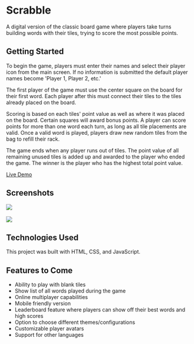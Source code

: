 # Scrabble 
A digital version of the classic board game where players take turns building words with their tiles, trying to score the most possible points.

## Getting Started
To begin the game, players must enter their names and select their player icon from the main screen. If no information is submitted the default player names become 'Player 1, Player 2, etc.'<br>

The first player of the game must use the center square on the board for their first word. Each player after this must connect their tiles to the tiles already placed on the board.<br>

Scoring is based on each tiles' point value as well as where it was placed on the board. Certain squares will award bonus points. A player can score points for more than one word each turn, as long as all tile placements are valid. Once a valid word is played, players draw new random tiles from the bag to refill their rack.<br>

The game ends when any player runs out of tiles. The point value of all remaining unused tiles is added up and awarded to the player who ended the game. The winner is the player who has the highest total point value.<br>

[Live Demo](https://jontoye.github.io/project-scrabble-game/)

## Screenshots
<img src="https://i.imgur.com/S0dDHyA.png">
<br>
<br>
<img src="https://i.imgur.com/TXaHpZo.png">


## Technologies Used
This project was built with HTML, CSS, and JavaScript. 

## Features to Come
- Ability to play with blank tiles
- Show list of all words played during the game
- Online multiplayer capabilities
- Mobile friendly version
- Leaderboard feature where players can show off their best words and high scores
- Option to choose different themes/configurations
- Customizable player avatars
- Support for other languages